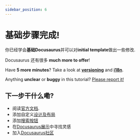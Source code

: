 ```yaml
---
sidebar_position: 6
---
```


# 基础步骤完成!

你已经学会**基础Docusaurus**并可以对**initial template**做出一些修改.

Docusaurus 还有很多 **much more to offer**!

Have **5 more minutes**? Take a look at **[versioning](../Advance/manage-docs-versions.md)** and **[i18n](../Advance/translate-your-site.md)**.

Anything **unclear** or **buggy** in this tutorial? [Please report it!](https://github.com/facebook/docusaurus/discussions/4610)

## 下一步干什么嘞?

- 阅读[官方文档](https://docusaurus.io/zh-CN/).
- 添加自定义[设计及布局](https://docusaurus.io/docs/styling-layout)
- 添加[搜索按钮](https://docusaurus.io/docs/search)
- 在[Docusaurus展示](https://docusaurus.io/showcase)中寻找灵感
- 加入[Docusaurus社区](https://docusaurus.io/community/support)
